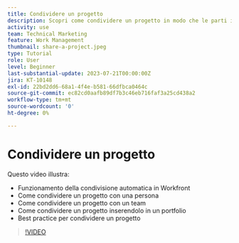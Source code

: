 ```yaml
---
title: Condividere un progetto
description: Scopri come condividere un progetto in modo che le parti interessate e gli altri interessati possano avere visibilità sul lavoro che viene svolto utilizzando [!DNL  Workfront].
activity: use
team: Technical Marketing
feature: Work Management
thumbnail: share-a-project.jpeg
type: Tutorial
role: User
level: Beginner
last-substantial-update: 2023-07-21T00:00:00Z
jira: KT-10148
exl-id: 22bd2dd6-68a1-4f4e-b581-66dfbca0464c
source-git-commit: ec82cd0aafb89df7b3c46eb716faf3a25cd438a2
workflow-type: tm+mt
source-wordcount: '0'
ht-degree: 0%

---
```


# Condividere un progetto

Questo video illustra:

* Funzionamento della condivisione automatica in Workfront
* Come condividere un progetto con una persona
* Come condividere un progetto con un team
* Come condividere un progetto inserendolo in un portfolio
* Best practice per condividere un progetto

>[!VIDEO](https://video.tv.adobe.com/v/3418904/?quality=12&learn=on)
